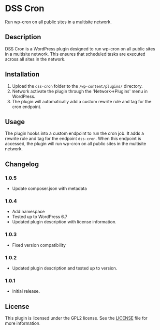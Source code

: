 # DSS Cron

Run wp-cron on all public sites in a multisite network.

## Description

DSS Cron is a WordPress plugin designed to run wp-cron on all public sites in a multisite network. This ensures that scheduled tasks are executed across all sites in the network.

## Installation

1. Upload the `dss-cron` folder to the `/wp-content/plugins/` directory.
2. Network activate the plugin through the 'Network->Plugins' menu in WordPress.
3. The plugin will automatically add a custom rewrite rule and tag for the cron endpoint.

## Usage

The plugin hooks into a custom endpoint to run the cron job. It adds a rewrite rule and tag for the endpoint `dss-cron`. When this endpoint is accessed, the plugin will run wp-cron on all public sites in the multisite network.

## Changelog

### 1.0.5

- Update composer.json with metadata

### 1.0.4

- Add namespace
- Tested up to WordPress 6.7
- Updated plugin description with license information.

### 1.0.3

- Fixed version compatibility

### 1.0.2

- Updated plugin description and tested up to version.

### 1.0.1

- Initial release.

## License

This plugin is licensed under the GPL2 license. See the [LICENSE](https://www.gnu.org/licenses/gpl-2.0.html) file for more information.
